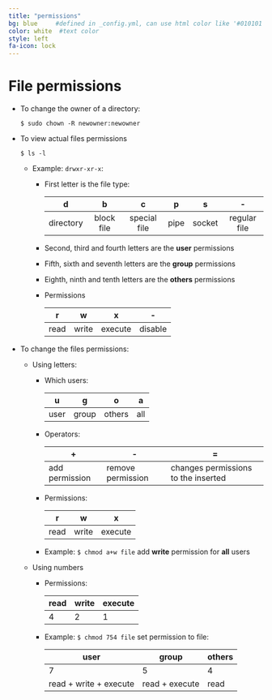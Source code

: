 ```yaml
---
title: "permissions"
bg: blue     #defined in _config.yml, can use html color like '#010101'
color: white  #text color
style: left
fa-icon: lock
---
```


# File permissions

- To change the owner of a directory:
  
  `$ sudo chown -R newowner:newowner`

- To view actual files permissions

  `$ ls -l`
  
  - Example: `drwxr-xr-x`:
    - First letter is the file type:

      d          | b          | c            | p    | s      | \-
      :---------:|:----------:|:------------:|:----:|:------:|:-----------:
      directory  | block file | special file | pipe | socket | regular file

    - Second, third and fourth letters are the **user** permissions
    - Fifth, sixth and seventh letters are the **group** permissions
    - Eighth, ninth and tenth letters are the **others** permissions
    - Permissions
    
      r    | w     | x       | \-
      -----|-------|---------|--------
      read | write | execute | disable

- To change the files permissions:
  - Using letters: 
    - Which users:
    
      u    |   g   |    o   | a
      -----|-------|--------|----
      user | group | others | all
      
    - Operators:
    
      \+             |        \-         |                  =
      ---------------|-------------------|------------------------------------
      add permission | remove permission | changes permissions to the inserted
      
    - Permissions: 
    
      r    | w     | x      
      -----|-------|--------
      read | write | execute

    - Example: `$ chmod a+w file` add **write** permission for **all** users
  - Using numbers
    - Permissions: 
    
      read | write | execute
      -----|-------|--------
        4  |   2   |    1
      
    - Example: `$ chmod 754 file` set permission to file:
    
      user                   |      group     |others
      -----------------------|----------------|--------
      7                      |       5        |  4
      read + write + execute | read + execute | read
